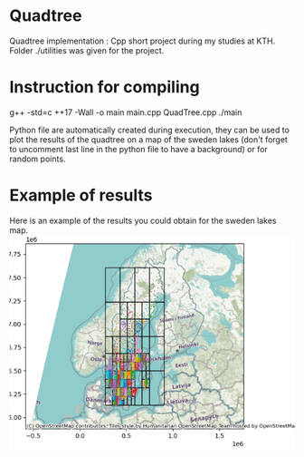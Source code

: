 # Quadtree
Quadtree implementation : Cpp short project during my studies at KTH.
Folder ./utilities was given for the project.

# Instruction for compiling
g++ -std=c ++17 -Wall -o main main.cpp QuadTree.cpp
./main

Python file are automatically created during execution, they can be used to plot the results of the quadtree on a map of the sweden lakes (don't forget to uncomment last line in the python file to have a background) or for random points.

# Example of results
Here is an example of the results you could obtain for the sweden lakes map.
![Sweden Lakes](Figure_1.png)
